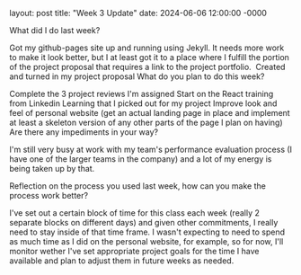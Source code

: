 layout: post
title: "Week 3 Update"
date: 2024-06-06 12:00:00 -0000

What did I do last week?

Got my github-pages site up and running using Jekyll. It needs more work to make it look better, but I at least got it to a place where I fulfill the portion of the project proposal that requires a link to the project portfolio. 
Created and turned in my project proposal
What do you plan to do this week?

Complete the 3 project reviews I'm assigned
Start on the React training from Linkedin Learning that I picked out for my project
Improve look and feel of personal website (get an actual landing page in place and implement at least a skeleton version of any other parts of the page I plan on having)
Are there any impediments in your way?

I'm still very busy at work with my team's performance evaluation process (I have one of the larger teams in the company) and a lot of my energy is being taken up by that.

Reflection on the process you used last week, how can you make the process work better?

I've set out a certain block of time for this class each week (really 2 separate blocks on different days) and given other commitments, I really need to stay inside of that time frame. I wasn't expecting to need to spend as much time as I did on the personal website, for example, so for now, I'll monitor wether I've set appropriate project goals for the time I have available and plan to adjust them in future weeks as needed.
